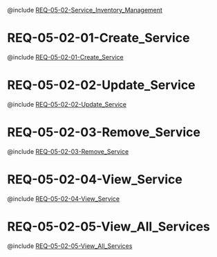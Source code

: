 <!--
    ATTENTION: This file was generated via gradle!
               Do NOT manually edit this file! Any such changes will be overwritten!
-->

@include [REQ-05-02-Service_Inventory_Management](REQ-05-02-Service_Inventory_Management.md)

# REQ-05-02-01-Create_Service

@include [REQ-05-02-01-Create_Service](REQ-05-02-01-Create_Service.md)

# REQ-05-02-02-Update_Service

@include [REQ-05-02-02-Update_Service](REQ-05-02-02-Update_Service.md)

# REQ-05-02-03-Remove_Service

@include [REQ-05-02-03-Remove_Service](REQ-05-02-03-Remove_Service.md)

# REQ-05-02-04-View_Service

@include [REQ-05-02-04-View_Service](REQ-05-02-04-View_Service.md)

# REQ-05-02-05-View_All_Services

@include [REQ-05-02-05-View_All_Services](REQ-05-02-05-View_All_Services.md)
